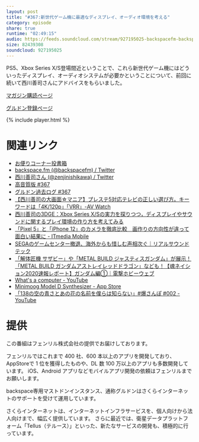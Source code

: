 ```yaml
---
layout: post
title: "#367:新世代ゲーム機に最適なディスプレイ、オーディオ環境を考える"
category: episode
share: true
runtime: "02:49:15"
audio: https://feeds.soundcloud.com/stream/927195025-backspacefm-backspacefm-367.mp3
size: 82439308
soundcloud: 927195025
---
```


PS5、Xbox Series X/S登場間近ということで、これら新世代ゲーム機にはどういったディスプレイ、オーディオシステムが必要かということについて、前回に続いて西川善司さんにアドバイスをもらいました。

[マガジン購読ページ](https://note.com/drikin/m/m55ec296b7655)

[グルドン登録ページ](https://mstdn.guru/invite/3WVHpSMr)

{% include player.html %}

# 関連リンク
* [お便りコーナー投書箱](https://forms.gle/NDBngfLwc3jKbLEJ6)
* [backspace.fm (@backspacefm) / Twitter](https://twitter.com/backspacefm)
* [西川善司さん (@zenjinishikawa) / Twitter](https://twitter.com/zenjinishikawa)
* [高音質版 #367](https://note.com/backspacefm/n/ne3a945c594f1)
* [グルドン過去ログ #367](https://rbtnn.github.io/mstdn-picker/?instance=mstdn.guru&since_id=105127405133817945&max_id=105128251650220907)
* [【西川善司の大画面☆マニア】プレステ5対応テレビの正しい選び方。キーワードは「4K/120p」「VRR」-AV Watch](https://av.watch.impress.co.jp/docs/series/dg/1287399.html)
* [西川善司の3DGE：Xbox Series X/Sの実力を探りつつ，ディスプレイやサウンドに関するプレイ環境の作り方を考えてみる](https://www.4gamer.net/games/990/G999028/20201106044/)
* [「Pixel 5」と「iPhone 12」のカメラを徹底比較　画作りの方向性が違って面白い結果に - ITmedia Mobile](https://www.itmedia.co.jp/mobile/articles/2011/02/news061.html)
* [SEGAのゲームセンター撤退、海外からも惜しむ声相次ぐ｜リアルサウンド テック](https://realsound.jp/tech/2020/11/post-651038.html)
* [「解体匠機 サザビー」や「METAL BUILD ジャスティスガンダム」が展示！「METAL BUILD ガンダムアストレイレッドドラゴン」なども！【魂ネイション2020速報レポート】ガンダム編①｜電撃ホビーウェブ](https://hobby.dengeki.com/news/1109990/)
* [What's a computer - YouTube](https://www.youtube.com/watch?v=3S5BLs51yDQ&feature=youtu.be)
* [Minimoog Model D Synthesizer - App Store](https://apps.apple.com/jp/app/minimoog-model-d-synthesizer/id1339418001)
* [「138の空の青さとあの花の名前を僕らは知らない」#爆さんぽ #002 - YouTube](https://www.youtube.com/watch?v=CWghfzLgHxM)

# 提供

この番組はフェンリル株式会社の提供でお届けしております。

フェンリルではこれまで 400 社、600 本以上のアプリを開発しており、AppStoreで 1 位を獲得したものや、DL 数 100 万以上のアプリも多数開発しています。
iOS、Android アプリなどモバイルアプリ開発の依頼はフェンリルまでお願いします。

backspace専用マストドンインスタンス、通称グルドンはさくらインターネットのサポートを受けて運用しています。

さくらインターネットは、インターネットインフラサービスを、個人向けから法人向けまで、幅広く提供しています。
さらに最近では、衛星データプラットフォーム「Tellus（テルース）」といった、新たなサービスの開発も、積極的に行っています。
